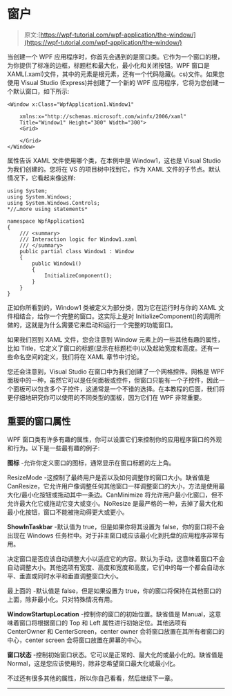 # 窗户

> 原文:[https://wpf-tutorial.com/wpf-application/the-window/](https://wpf-tutorial.com/wpf-application/the-window/)

当创建一个 WPF 应用程序时，你首先会遇到的是窗口类。它作为一个窗口的根，为你提供了标准的边框，标题栏和最大化，最小化和关闭按钮。WPF 窗口是 XAML(.xaml)文件，其中的<window>元素是根元素，还有一个代码隐藏(。cs)文件。如果您使用 Visual Studio (Express)并创建了一个新的 WPF 应用程序，它将为您创建一个默认窗口，如下所示:</window>

```
<Window x:Class="WpfApplication1.Window1"

    xmlns:x="http://schemas.microsoft.com/winfx/2006/xaml"
    Title="Window1" Height="300" Width="300">
    <Grid>

    </Grid>
</Window>
```

属性告诉 XAML 文件使用哪个类，在本例中是 Window1，这也是 Visual Studio 为我们创建的。您将在 VS 的项目树中找到它，作为 XAML 文件的子节点。默认情况下，它看起来像这样:

```
using System;
using System.Windows;
using System.Windows.Controls;
*//…more using statements*

namespace WpfApplication1
{
    /// <summary>
    /// Interaction logic for Window1.xaml
    /// </summary>
    public partial class Window1 : Window
    {
        public Window1()
        {
            InitializeComponent();
        }
    }
}
```

正如你所看到的，Window1 类被定义为部分类，因为它在运行时与你的 XAML 文件相结合，给你一个完整的窗口。这实际上是对 InitializeComponent()的调用所做的，这就是为什么需要它来启动和运行一个完整的功能窗口。

如果我们回到 XAML 文件，您会注意到 Window 元素上的一些其他有趣的属性，比如 Title，它定义了窗口的标题(显示在标题栏中)以及起始宽度和高度。还有一些命名空间的定义，我们将在 XAML 章节中讨论。

<input type="hidden" name="IL_IN_ARTICLE">

您还会注意到，Visual Studio 在窗口中为我们创建了一个网格控件。网格是 WPF 面板中的一种，虽然它可以是任何面板或控件，但窗口只能有一个子控件，因此一个面板可以包含多个子控件，这通常是一个不错的选择。在本教程的后面，我们将更仔细地研究你可以使用的不同类型的面板，因为它们在 WPF 非常重要。

## 重要的窗口属性

WPF 窗口类有许多有趣的属性，你可以设置它们来控制你的应用程序窗口的外观和行为。以下是一些最有趣的例子:

**图标** -允许你定义窗口的图标，通常显示在窗口标题的左上角。

ResizeMode -这控制了最终用户是否以及如何调整你的窗口大小。缺省值是 CanResize，它允许用户像调整任何其他窗口一样调整窗口的大小，方法是使用最大化/最小化按钮或拖动其中一条边。CanMinimize 将允许用户最小化窗口，但不允许最大化它或拖动它变大或变小。NoResize 是最严格的一种，去掉了最大化和最小化按钮，窗口不能被拖动得更大或更小。

**ShowInTaskbar** -默认值为 true，但是如果你将其设置为 false，你的窗口将不会出现在 Windows 任务栏中。对于非主窗口或应该最小化到托盘的应用程序非常有用。

决定窗口是否应该自动调整大小以适应它的内容。默认为手动，这意味着窗口不会自动调整大小。其他选项有宽度、高度和宽度和高度，它们中的每一个都会自动水平、垂直或同时水平和垂直调整窗口大小。

最上面的 -默认值是 false，但是如果设置为 true，你的窗口将保持在其他窗口的上面，除非最小化。只对特殊情况有用。

**WindowStartupLocation** -控制你的窗口的初始位置。缺省值是 Manual，这意味着窗口将根据窗口的 Top 和 Left 属性进行初始定位。其他选项有 CenterOwner 和 CenterScreen，center owner 会将窗口放置在其所有者窗口的中心，center screen 会将窗口放置在屏幕的中心。

**窗口状态** -控制初始窗口状态。它可以是正常的、最大化的或最小化的。缺省值是 Normal，这是您应该使用的，除非您希望窗口最大化或最小化。

不过还有很多其他的属性，所以你自己看看，然后继续下一章。

* * *